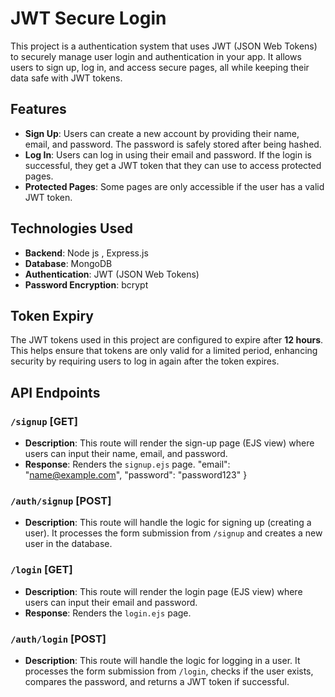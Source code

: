 # JWT Secure Login

This project is a authentication system that uses JWT (JSON Web Tokens) to securely manage user login and authentication in your app. It allows users to sign up, log in, and access secure pages, all while keeping their data safe with JWT tokens.

## Features

- **Sign Up**: Users can create a new account by providing their name, email, and password. The password is safely stored after being hashed.
- **Log In**: Users can log in using their email and password. If the login is successful, they get a JWT token that they can use to access protected pages.
- **Protected Pages**: Some pages are only accessible if the user has a valid JWT token.

## Technologies Used

- **Backend**: Node js , Express.js 
- **Database**: MongoDB
- **Authentication**: JWT (JSON Web Tokens)
- **Password Encryption**: bcrypt

## Token Expiry

The JWT tokens used in this project are configured to expire after **12 hours**. This helps ensure that tokens are only valid for a limited period, enhancing security by requiring users to log in again after the token expires.


## API Endpoints
### `/signup` [GET]
- **Description**: This route will render the sign-up page (EJS view) where users can input their name, email, and password.
- **Response**: Renders the `signup.ejs` page.
    "email": "name@example.com",
    "password": "password123"
  }
### `/auth/signup` [POST]
- **Description**: This route will handle the logic for signing up (creating a user). It processes the form submission from `/signup` and creates a new user in the database.
  
### `/login` [GET]
- **Description**: This route will render the login page (EJS view) where users can input their email and password.
- **Response**: Renders the `login.ejs` page.

### `/auth/login` [POST]
- **Description**: This route will handle the logic for logging in a user. It processes the form submission from `/login`, checks if the user exists, compares the password, and returns a JWT token if successful.

